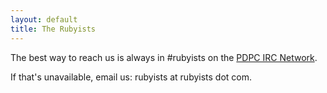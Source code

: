 ```yaml
---
layout: default
title: The Rubyists
---
```

The best way to reach us is always in #rubyists on the [PDPC IRC Network](http://freenode.net).

If that's unavailable, email us: rubyists at rubyists dot com.

